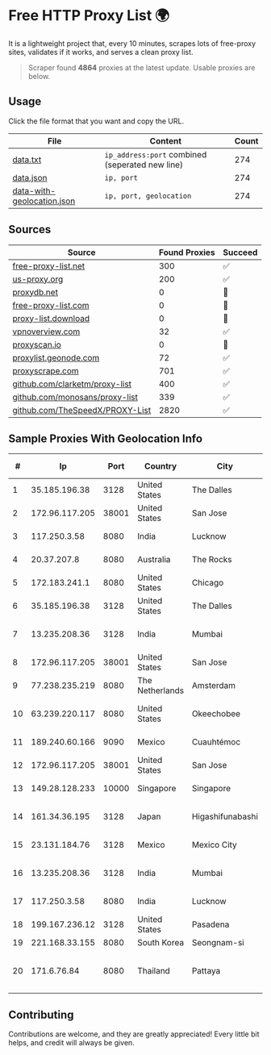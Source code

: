
# Free HTTP Proxy List 🌍

It is a lightweight project that, every 10 minutes, scrapes lots of free-proxy sites, validates if it works, and serves a clean proxy list.


> Scraper found **4864** proxies at the latest update. Usable proxies are below.

## Usage

Click the file format that you want and copy the URL.


|File|Content|Count|
|----|-------|-----|
|[data.txt](https://raw.githubusercontent.com/themiralay/Proxy-List-World/master/data.txt)|`ip_address:port` combined (seperated new line)|274|
|[data.json](https://raw.githubusercontent.com/themiralay/Proxy-List-World/master/data.json)|`ip, port`|274|
|[data-with-geolocation.json](https://raw.githubusercontent.com/themiralay/Proxy-List-World/master/data-with-geolocation.json)|`ip, port, geolocation`|274|

## Sources

|Source|Found Proxies|Succeed|
|------|-------------|-------|
|[free-proxy-list.net](https://free-proxy-list.net)|300|✅|
|[us-proxy.org](https://www.us-proxy.org)|200|✅|
|[proxydb.net](http://proxydb.net)|0|🚫|
|[free-proxy-list.com](https://free-proxy-list.com/?page=&port=&type%5B%5D=http&type%5B%5D=https&up_time=0&search=Search)|0|🚫|
|[proxy-list.download](https://www.proxy-list.download/HTTP)|0|🚫|
|[vpnoverview.com](https://vpnoverview.com/privacy/anonymous-browsing/free-proxy-servers)|32|✅|
|[proxyscan.io](https://www.proxyscan.io)|0|🚫|
|[proxylist.geonode.com](https://proxylist.geonode.com/api/proxy-list?limit=300&page=1&sort_by=lastChecked&sort_type=desc&protocols=http,https)|72|✅|
|[proxyscrape.com](https://api.proxyscrape.com/v2/?request=displayproxies&protocol=http&timeout=10000&country=all&ssl=all&anonymity=all)|701|✅|
|[github.com/clarketm/proxy-list](https://raw.githubusercontent.com/clarketm/proxy-list/master/proxy-list-raw.txt)|400|✅|
|[github.com/monosans/proxy-list](https://raw.githubusercontent.com/monosans/proxy-list/main/proxies/http.txt)|339|✅|
|[github.com/TheSpeedX/PROXY-List](https://raw.githubusercontent.com/TheSpeedX/PROXY-List/master/http.txt)|2820|✅|


## Sample Proxies With Geolocation Info

|#|Ip|Port|Country|City|Internet Service Provider|
|-|--|----|-------|----|-------------------------|
|1|35.185.196.38|3128|United States|The Dalles|Google LLC|
|2|172.96.117.205|38001|United States|San Jose|Zenlayer Inc|
|3|117.250.3.58|8080|India|Lucknow|Bharat Sanchar Nigam Ltd|
|4|20.37.207.8|8080|Australia|The Rocks|Microsoft Corporation|
|5|172.183.241.1|8080|United States|Chicago|Microsoft|
|6|35.185.196.38|3128|United States|The Dalles|Google LLC|
|7|13.235.208.36|3128|India|Mumbai|Amazon Technologies Inc.|
|8|172.96.117.205|38001|United States|San Jose|Zenlayer Inc|
|9|77.238.235.219|8080|The Netherlands|Amsterdam|Servers Tech Fzco|
|10|63.239.220.117|8080|United States|Okeechobee|CenturyLink Communications, LLC|
|11|189.240.60.166|9090|Mexico|Cuauhtémoc|Uninet S.A. de C.V.|
|12|172.96.117.205|38001|United States|San Jose|Zenlayer Inc|
|13|149.28.128.233|10000|Singapore|Singapore|The Constant Company|
|14|161.34.36.195|3128|Japan|Higashifunabashi|NTT PC Communications, Inc.|
|15|23.131.184.76|3128|Mexico|Mexico City|Manchitas USA Corp|
|16|13.235.208.36|3128|India|Mumbai|Amazon Technologies Inc.|
|17|117.250.3.58|8080|India|Lucknow|Bharat Sanchar Nigam Ltd|
|18|199.167.236.12|3128|United States|Pasadena|GLOBAL IT|
|19|221.168.33.155|8080|South Korea|Seongnam-si|Korea Telecom|
|20|171.6.76.84|8080|Thailand|Pattaya|Triple T Broadband Public Company Limited|



## Contributing

Contributions are welcome, and they are greatly appreciated! Every
little bit helps, and credit will always be given.

